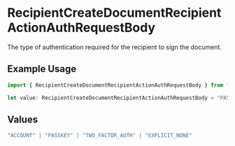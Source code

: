 # RecipientCreateDocumentRecipientActionAuthRequestBody

The type of authentication required for the recipient to sign the document.

## Example Usage

```typescript
import { RecipientCreateDocumentRecipientActionAuthRequestBody } from "@documenso/sdk-typescript/models/operations";

let value: RecipientCreateDocumentRecipientActionAuthRequestBody = "PASSKEY";
```

## Values

```typescript
"ACCOUNT" | "PASSKEY" | "TWO_FACTOR_AUTH" | "EXPLICIT_NONE"
```